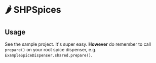 # 🌶 SHPSpices

## Usage

See the sample project. It's super easy. **However** do remember to call `prepare()` on your root spice dispenser, e.g. `ExampleSpiceDispenser.shared.prepare()`.